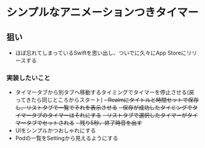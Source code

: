 # シンプルなアニメーションつきタイマー

## 狙い

- ほぼ忘れてしまっているSwiftを思い出し、ついでに久々にApp Storeにリリースする

### 実装したいこと
- タイマータブから別タブへ移動するタイミングでタイマーを停止させる(戻ってきたら同じところからスタート)
~~- Realmにタイトルと時間セットで保存し、リストタブで一覧でそれを表示させる~~
~~- 保存が成功したタイミングでタイマータブのタイマーはそれにする~~
~~- リストタブで選択したタイマーがタイマータブでセットされる~~
~~- 残り5秒、終了時音を出す~~
- UIをシンプルかつおしゃれにする
- Podの一覧をSettingから見えるようにする
